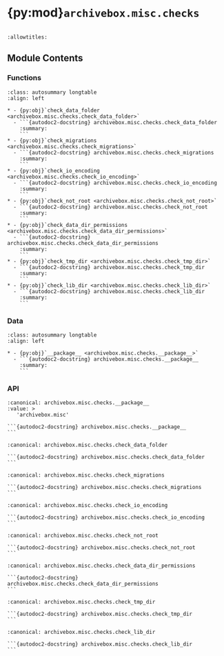 # {py:mod}`archivebox.misc.checks`

```{py:module} archivebox.misc.checks
```

```{autodoc2-docstring} archivebox.misc.checks
:allowtitles:
```

## Module Contents

### Functions

````{list-table}
:class: autosummary longtable
:align: left

* - {py:obj}`check_data_folder <archivebox.misc.checks.check_data_folder>`
  - ```{autodoc2-docstring} archivebox.misc.checks.check_data_folder
    :summary:
    ```
* - {py:obj}`check_migrations <archivebox.misc.checks.check_migrations>`
  - ```{autodoc2-docstring} archivebox.misc.checks.check_migrations
    :summary:
    ```
* - {py:obj}`check_io_encoding <archivebox.misc.checks.check_io_encoding>`
  - ```{autodoc2-docstring} archivebox.misc.checks.check_io_encoding
    :summary:
    ```
* - {py:obj}`check_not_root <archivebox.misc.checks.check_not_root>`
  - ```{autodoc2-docstring} archivebox.misc.checks.check_not_root
    :summary:
    ```
* - {py:obj}`check_data_dir_permissions <archivebox.misc.checks.check_data_dir_permissions>`
  - ```{autodoc2-docstring} archivebox.misc.checks.check_data_dir_permissions
    :summary:
    ```
* - {py:obj}`check_tmp_dir <archivebox.misc.checks.check_tmp_dir>`
  - ```{autodoc2-docstring} archivebox.misc.checks.check_tmp_dir
    :summary:
    ```
* - {py:obj}`check_lib_dir <archivebox.misc.checks.check_lib_dir>`
  - ```{autodoc2-docstring} archivebox.misc.checks.check_lib_dir
    :summary:
    ```
````

### Data

````{list-table}
:class: autosummary longtable
:align: left

* - {py:obj}`__package__ <archivebox.misc.checks.__package__>`
  - ```{autodoc2-docstring} archivebox.misc.checks.__package__
    :summary:
    ```
````

### API

````{py:data} __package__
:canonical: archivebox.misc.checks.__package__
:value: >
   'archivebox.misc'

```{autodoc2-docstring} archivebox.misc.checks.__package__
```

````

````{py:function} check_data_folder() -> None
:canonical: archivebox.misc.checks.check_data_folder

```{autodoc2-docstring} archivebox.misc.checks.check_data_folder
```
````

````{py:function} check_migrations()
:canonical: archivebox.misc.checks.check_migrations

```{autodoc2-docstring} archivebox.misc.checks.check_migrations
```
````

````{py:function} check_io_encoding()
:canonical: archivebox.misc.checks.check_io_encoding

```{autodoc2-docstring} archivebox.misc.checks.check_io_encoding
```
````

````{py:function} check_not_root()
:canonical: archivebox.misc.checks.check_not_root

```{autodoc2-docstring} archivebox.misc.checks.check_not_root
```
````

````{py:function} check_data_dir_permissions()
:canonical: archivebox.misc.checks.check_data_dir_permissions

```{autodoc2-docstring} archivebox.misc.checks.check_data_dir_permissions
```
````

````{py:function} check_tmp_dir(tmp_dir=None, throw=False, quiet=False, must_exist=True)
:canonical: archivebox.misc.checks.check_tmp_dir

```{autodoc2-docstring} archivebox.misc.checks.check_tmp_dir
```
````

````{py:function} check_lib_dir(lib_dir: pathlib.Path | None = None, throw=False, quiet=False, must_exist=True)
:canonical: archivebox.misc.checks.check_lib_dir

```{autodoc2-docstring} archivebox.misc.checks.check_lib_dir
```
````
